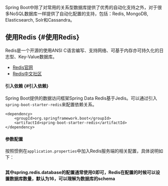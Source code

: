 Spring Boot中除了对常用的关系型数据库提供了优秀的自动化支持之外，对于很多NoSQL数据库一样提供了自动化配置的支持，包括：Redis, MongoDB, Elasticsearch, Solr和Cassandra。

## 使用Redis {#使用Redis}

Redis是一个开源的使用ANSI C语言编写、支持网络、可基于内存亦可持久化的日志型、Key-Value数据库。

* [Redis官网](http://redis.io/)
* [Redis中文社区](http://www.redis.cn/)

#### 引入依赖 {#引入依赖}

Spring Boot提供的数据访问框架Spring Data Redis基于Jedis。可以通过引入`spring-boot-starter-redis`来配置依赖关系。

```
<dependency>
    <groupId>org.springframework.boot</groupId>
    <artifactId>spring-boot-starter-redis</artifactId>
</dependency>
```

#### 参数配置

按照惯例在`application.properties`中加入Redis服务端的相关配置，具体说明如下：

```

```

**其中spring.redis.database的配置通常使用0即可，Redis在配置的时候可以设置数据库数量，默认为16，可以理解为数据库的schema**

